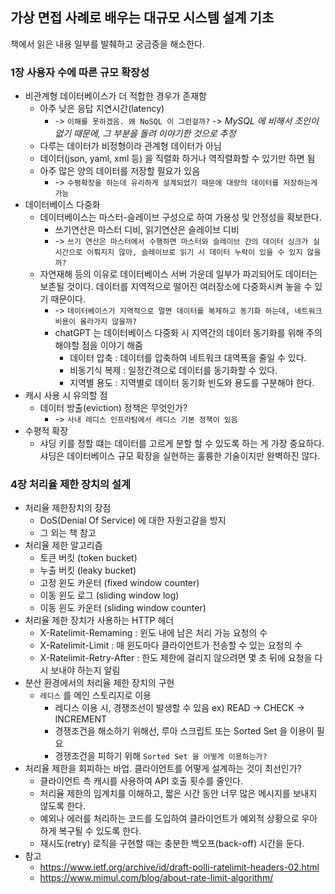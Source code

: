 ## 가상 면접 사례로 배우는 대규모 시스템 설계 기초
책에서 읽은 내용 일부를 발췌하고 궁금증을 해소한다.

### 1장 사용자 수에 따른 규모 확장성
* 비관계형 데이터베이스가 더 적합한 경우가 존재함
    * 아주 낮은 응답 지연시간(latency) 
        * -> `이해를 못하겠음. 왜 NoSQL 이 그런걸까?` -> _MySQL 에 비해서 조인이 없기 때문에, 그 부분을 돌려 이야기한 것으로 추정_
    * 다루는 데이터가 비정형이라 관계형 데이터가 아님
    * 데이터(json, yaml, xml 등) 을 직렬화 하거나 역직렬화할 수 있기만 하면 됨
    * 아주 많은 양의 데이터를 저장할 필요가 있음
        * -> `수평확장을 하는데 유리하게 설계되었기 때문에 대량의 데이터를 저장하는게 가능`
* 데이터베이스 다중화
    * 데이터베이스는 마스터-슬레이브 구성으로 하여 가용성 및 안정성을 확보한다.
        * 쓰기연산은 마스터 디비, 읽기연산은 슬레이브 디비
        * -> `쓰기 연산은 마스터에서 수행하면 마스터와 슬레이브 간의 데이터 싱크가 실시간으로 이뤄지지 않아, 슬레이브로 읽기 시 데이터 누락이 있을 수 있지 않을까?`
    * 자연재해 등의 이유로 데이터베이스 서버 가운데 일부가 파괴되어도 데이터는 보존될 것이다. 데이터를 지역적으로 떨어진 여러장소에 다중화시켜 놓을 수 있기 때문이다.
        * -> `데이터베이스가 지역적으로 멀면 데이터를 복제하고 동기화 하는데, 네트워크 비용이 올라가지 않을까?`
        * chatGPT 는 데이터베이스 다중화 시 지역간의 데이터 동기화를 위해 주의해야할 점을 이야기 해줌
            * 데이터 압축 : 데이터를 압축하여 네트워크 대역폭을 줄일 수 있다.
            * 비동기식 복제 : 일정간격으로 데이터를 동기화할 수 있다.
            * 지역별 용도 : 지역별로 데이터 동기화 빈도와 용도를 구분해야 한다.
* 캐시 사용 시 유의할 점
    * 데이터 방출(eviction) 정책은 무엇인가?
        * -> `사내 레디스 인프라팀에서 레디스 기본 정책이 있음`
* 수평적 확장
    * 샤딩 키를 정할 떄는 데이터를 고르게 분할 할 수 있도록 하는 게 가장 중요하다. 샤딩은 데이터베이스 규모 확장을 실현하는 훌륭한 기술이지만 완벽하진 않다.

### 4장 처리율 제한 장치의 설계
* 처리율 제한장치의 장점
    * DoS(Denial Of Service) 에 대한 자원고갈을 방지
    * 그 외는 책 참고
* 처리율 제한 알고리즘
    * 토큰 버킷 (token bucket)
    * 누출 버킷 (leaky bucket)
    * 고정 윈도 카운터 (fixed window counter)
    * 이동 윈도 로그 (sliding window log)
    * 이동 윈도 카운터 (sliding window counter)
* 처리율 제한 장치가 사용하는 HTTP 헤더
    * X-Ratelimit-Remaming : 윈도 내에 남은 처리 가능 요청의 수
    * X-Ratelimit-Limit : 매 윈도마다 클라이언트가 전송할 수 있는 요청의 수
    * X-Ratelimit-Retry-After : 한도 제한에 걸리지 않으려면 몇 초 뒤에 요청을 다시 보내야 하는지 알림
* 분산 환경에서의 처리율 제한 장치의 구현
    * `레디스` 를 메인 스토리지로 이용
        * 레디스 이용 시, 경쟁조선이 발생할 수 있음 ex) READ -> CHECK -> INCREMENT
        * 경쟁조건을 해소하기 위해선, 루아 스크립트 또는 Sorted Set 을 이용이 필요
        * 경쟁조건을 피하기 위해 `Sorted Set 을 어떻게 이용하는가?`
* 처리율 제한을 회피하는 바업. 클라이언트를 어떻게 설계하는 것이 최선인가?
    * 클라이언트 측 캐시를 사용하여 API 호출 횟수를 줄인다.
    * 처리율 제한의 임계치를 이해하고, 짧은 시간 동안 너무 많은 메시지를 보내지 않도록 한다.
    * 예외나 에러를 처리하는 코드를 도입하여 클라이언트가 예외적 상황으로 우아하게 복구될 수 있도록 한다.
    * 재시도(retry) 로직을 구현할 때는 충분한 백오프(back-off) 시간을 둔다.
* 참고
    * https://www.ietf.org/archive/id/draft-polli-ratelimit-headers-02.html 
    * https://www.mimul.com/blog/about-rate-limit-algorithm/
